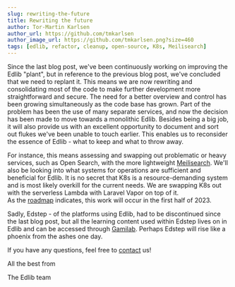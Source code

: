 ```yaml
---
slug: rewriting-the-future
title: Rewriting the future 
author: Tor-Martin Karlsen
author_url: https://github.com/tmkarlsen
author_image_url: https://github.com/tmkarlsen.png?size=460
tags: [edlib, refactor, cleanup, open-source, K8s, Meilisearch]
---
```


Since the last blog post, we've been continuously working on improving the Edlib "plant", but in reference to the previous blog post, we've concluded that we need to replant it.
This means we are now rewriting and consolidating most of the code to make further development more straightforward and secure. The need for a better overview and control has been growing simultaneously as the code base has grown. Part of the problem has been the use of many separate services, and now the decision has been made to move towards a monolithic Edlib. 
Besides being a big job, it will also provide us with an excellent opportunity to document and sort out flukes we've been unable to touch earlier. This enables us to reconsider the essence of Edlib - what to keep and what to throw away.

For instance, this means assessing and swapping out problematic or heavy services, such as Open Search, with the more lightweight [Meilisearch](https://docs.meilisearch.com/).
We'll also be looking into what systems for operations are sufficient and beneficial for Edlib. It is no secret that K8s is a resource-demanding system and is most likely overkill for the current needs. We are swapping K8s out with the serverless Lambda with Laravel Vapor on top of it.  
As the [roadmap](/docs/product/roadmap) indicates, this work will occur in the first half of 2023.

Sadly, Edstep - of the platforms using Edlib, had to be discontinued since the last blog post, but all the learning content used within Edstep lives on in Edlib and can be accessed through [Gamilab](https://gamilab.com). Perhaps Edstep will rise like a phoenix from the ashes one day. 

If you have any questions, feel free to [contact](/contact-us) us!

All the best from

The Edlib team



